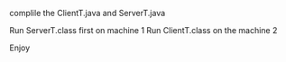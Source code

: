 complile the ClientT.java and ServerT.java


Run ServerT.class first on machine 1
Run ClientT.class on the machine 2


Enjoy